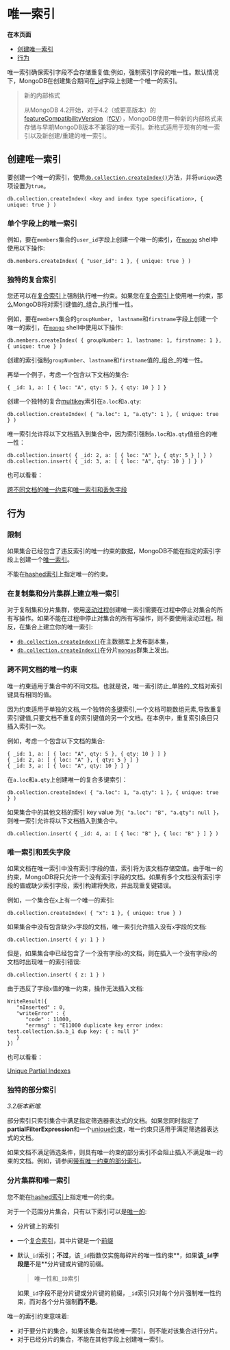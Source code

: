 # 唯一索引

**在本页面**

* [创建唯一索引](unique-indexes.md#创建)
* [行为](unique-indexes.md#行为)

唯一索引确保索引字段不会存储重复值;例如，强制索引字段的唯一性。默认情况下，MongoDB在创建集合期间在[\_id](https://docs.mongodb.com/master/core/document/#document-id-field)字段上创建一个唯一的索引。

> 新的内部格式
>
> 从MongoDB 4.2开始，对于4.2（或更高版本）的[featureCompatibilityVersion](https://docs.mongodb.com/master/reference/command/setFeatureCompatibilityVersion/#view-fcv)（[fCV](https://docs.mongodb.com/master/reference/command/setFeatureCompatibilityVersion/#view-fcv)），MongoDB使用一种新的内部格式来存储与早期MongoDB版本不兼容的唯一索引。新格式适用于现有的唯一索引以及新创建/重建的唯一索引。

## 创建唯一索引

要创建一个唯一的索引，使用[`db.collection.createIndex()`](https://docs.mongodb.com/master/reference/method/db.collection.createIndex/#db.collection.createIndex)方法，并将`unique`选项设置为`true`。

```text
db.collection.createIndex( <key and index type specification>, { unique: true } )
```

### 单个字段上的唯一索引

例如，要在`members`集合的`user_id`字段上创建一个唯一的索引，在[`mongo`](https://docs.mongodb.com/master/reference/program/mongo/#bin.mongo) shell中使用以下操作:

```text
db.members.createIndex( { "user_id": 1 }, { unique: true } )
```

### 独特的复合索引

您还可以在[复合索引](https://docs.mongodb.com/master/core/index-compound/#index-type-compound)上强制执行唯一约束。如果您在[复合索引](https://docs.mongodb.com/master/core/index-compound/#index-type-compound)上使用唯一约束，那么MongoDB将对索引键值的_组合_执行惟一性。

例如，要在`members`集合的`groupNumber`， `lastname`和`firstname`字段上创建一个唯一的索引，在[`mongo`](https://docs.mongodb.com/master/reference/program/mongo/#bin.mongo) shell中使用以下操作:

```text
db.members.createIndex( { groupNumber: 1, lastname: 1, firstname: 1 }, { unique: true } )
```

创建的索引强制`groupNumber`、`lastname`和`firstname`值的_组合_的唯一性。

再举一个例子，考虑一个包含以下文档的集合:

```text
{ _id: 1, a: [ { loc: "A", qty: 5 }, { qty: 10 } ] }
```

创建一个独特的复合[multikey](https://docs.mongodb.com/master/core/index-multikey/)索引在`a.loc`和`a.qty`:

```text
db.collection.createIndex( { "a.loc": 1, "a.qty": 1 }, { unique: true } )
```

唯一索引允许将以下文档插入到集合中，因为索引强制`a.loc`和`a.qty`值组合的唯一性：

```text
db.collection.insert( { _id: 2, a: [ { loc: "A" }, { qty: 5 } ] } )
db.collection.insert( { _id: 3, a: [ { loc: "A", qty: 10 } ] } )
```

也可以看看：

[跨不同文档的唯一约束](https://docs.mongodb.com/master/core/index-separatedes-documents)和[唯一索引和丢失字段](https://docs.mongodb.com/master/core/index-unique/#%20unique-index-mising-field)

## 行为

### 限制

如果集合已经包含了违反索引的唯一约束的数据，MongoDB不能在指定的索引字段上创建一个[唯一索引](https://docs.mongodb.com/master/core/index-unique/#index-type-unique)。

不能在[hashed索引](https://docs.mongodb.com/master/core/index-hashed/#index-type-hashed)上指定唯一的约束。

### 在复制集和分片集群上建立唯一索引

对于复制集和分片集群，使用[滚动过程](https://docs.mongodb.com/master/tutorial/build-indexes-onreplica-sets/)创建唯一索引需要在过程中停止对集合的所有写操作。如果不能在过程中停止对集合的所有写操作，则不要使用滚动过程。相反，在集合上建立你的唯一索引:

* [`db.collection.createIndex()`](https://docs.mongodb.com/master/reference/method/db.collection.createIndex/#db.collection.createIndex)在主数据库上发布副本集，
* [`db.collection.createIndex()`](https://docs.mongodb.com/master/reference/method/db.collection.createIndex/#db.collection.createIndex)在分片[`mongos`](https://docs.mongodb.com/master/reference/program/mongos/#bin.mongos)群集上发出。

### 跨不同文档的唯一约束

唯一约束适用于集合中的不同文档。也就是说，唯一索引防止_单独的_文档对索引键具有相同的值。

因为约束适用于单独的文档,一个独特的[多键](https://docs.mongodb.com/master/core/index-multikey/)索引,一个文档可能数组元素,导致重复索引键值,只要文档不重复的索引键值的另一个文档。在本例中，重复索引条目只插入索引一次。

例如，考虑一个包含以下文档的集合:

```text
{ _id: 1, a: [ { loc: "A", qty: 5 }, { qty: 10 } ] }
{ _id: 2, a: [ { loc: "A" }, { qty: 5 } ] }
{ _id: 3, a: [ { loc: "A", qty: 10 } ] }
```

在`a.loc`和`a.qty`上创建唯一的复合多键索引：

```text
db.collection.createIndex( { "a.loc": 1, "a.qty": 1 }, { unique: true } )
```

如果集合中的其他文档的索引 key value 为`{ "a.loc": "B", "a.qty": null }`，则唯一索引允许将以下文档插入到集合中。

```text
db.collection.insert( { _id: 4, a: [ { loc: "B" }, { loc: "B" } ] } )
```

### 唯一索引和丢失字段

如果文档在唯一索引中没有索引字段的值，索引将为该文档存储空值。由于唯一的约束，MongoDB将只允许一个没有索引字段的文档。如果有多个文档没有索引字段的值或缺少索引字段，索引构建将失败，并出现重复键错误。

例如，一个集合在`x`上有一个唯一的索引:

```text
db.collection.createIndex( { "x": 1 }, { unique: true } )
```

如果集合中没有包含缺少`x`字段的文档，唯一索引允许插入没有`x`字段的文档:

```text
db.collection.insert( { y: 1 } )
```

但是，如果集合中已经包含了一个没有字段`x`的文档，则在插入一个没有字段`x`的文档时出现唯一的索引错误:

```text
db.collection.insert( { z: 1 } )
```

由于违反了字段`x`值的唯一约束，操作无法插入文档:

```text
WriteResult({
   "nInserted" : 0,
   "writeError" : {
      "code" : 11000,
      "errmsg" : "E11000 duplicate key error index: test.collection.$a.b_1 dup key: { : null }"
   }
})
```

也可以看看：

[Unique Partial Indexes](https://docs.mongodb.com/master/core/index-unique/#unique-partial-indexes)

### 独特的部分索引

_3.2版本新增._

部分索引只索引集合中满足指定筛选器表达式的文档。如果您同时指定了**partialFilterExpression**和一个[unique约束](https://docs.mongodb.com/master/core/index-unique/#index-type-unique)，唯一约束只适用于满足筛选器表达式的文档。

如果文档不满足筛选条件，则具有唯一约束的部分索引不会阻止插入不满足唯一约束的文档。例如，请参阅[带有唯一约束的部分索引](https://docs.mongodb.com/master/core/index-partial/#partial-index-with-unique-constraints)。

### 分片集群和唯一索引

您不能在[hashed索引](https://docs.mongodb.com/master/core/index-hashed/#index-type-hashed)上指定唯一的约束。

对于一个范围分片集合，只有以下索引可以是[唯一的](https://docs.mongodb.com/master/core/index-unique/#):

* 分片键上的索引
* 一个[复合索引](https://docs.mongodb.com/master/reference/glossary/#term-compound-index)，其中片键是一个[前缀](https://docs.mongodb.com/master/core/index-compound/#compound-index-prefix)
* 默认`_id`索引；**不过**，该`_id`指数仅实施每碎片的唯一性约束**，如果**该`_id`字段是**不是**分片键或片键的前缀。

  > 唯一性和`_ID`索引

  如果`_id`字段不是分片键或分片键的前缀，`_id`索引只对每个分片强制唯一性约束，而对各个分片强制**而不是**。

唯一的索引约束意味着:

* 对于要分片的集合，如果该集合有其他唯一索引，则不能对该集合进行分片。
* 对于已经分片的集合，不能在其他字段上创建唯一索引。

